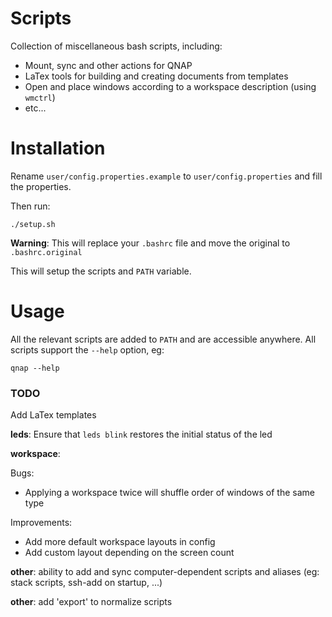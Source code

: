 # Scripts

Collection of miscellaneous bash scripts, including:

- Mount, sync and other actions for QNAP
- LaTex tools for building and creating documents from templates
- Open and place windows according to a workspace description (using `wmctrl`)
- etc...

# Installation

Rename `user/config.properties.example` to `user/config.properties` and fill the properties.

Then run:
```
./setup.sh
```
**Warning**: This will replace your `.bashrc` file and move the original to `.bashrc.original`

This will setup the scripts and `PATH` variable.

# Usage

All the relevant scripts are added to `PATH` and are accessible anywhere.
All scripts support the `--help` option, eg:
```
qnap --help
```

### TODO
Add LaTex templates

**leds**: Ensure that `leds blink` restores the initial status of the led

**workspace**: 

Bugs: 
- Applying a workspace twice will shuffle order of windows of the same type

Improvements:
- Add more default workspace layouts in config
- Add custom layout depending on the screen count

**other**: ability to add and sync computer-dependent scripts and aliases (eg: stack scripts, ssh-add on startup, ...)

**other**: add 'export' to normalize scripts
